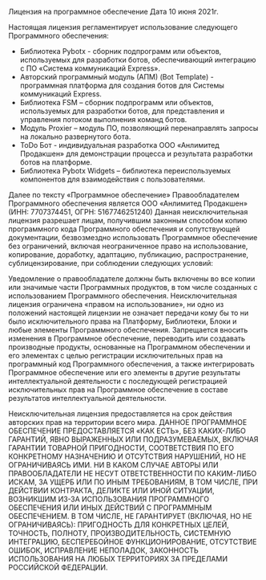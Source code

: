 Лицензия на программное обеспечение
Дата 10 июня 2021г.

Настоящая лицензия регламентирует использование следующего Программного
обеспечения:
* Библиотека Pybotx - сборник подпрограмм или объектов, используемых для
  разработки ботов, обеспечивающий интеграцию с ПО «Система коммуникаций
  Express».
* Авторский программный модуль (АПМ) (Bot Template) - программная платформа для
  создания ботов для Системы коммуникаций Express.
* Библиотека FSM – сборник подпрограмм или объектов, используемых для
  разработки ботов, для представления и управления потоком выполнения команд
  ботов.
* Модуль Proxier – модуль ПО, позволяющий перенаправлять запросы на локально
  развернутого бота.
* ToDo Бот - индивидуальная разработка ООО «Анлимитед Продакшен» для
  демонстрации процесса и результата разработки ботов на платформе.
* Библиотека Pybotx Widgets – библиотека переиспользуемых компонентов для
  взаимодействия с пользователями.

Далее по тексту «Программное обеспечение» Правообладателем Программного
обеспечения является ООО «Анлимитед Продакшен» (ИНН: 7707374451, ОГРН:
5167746251240) Данная неисключительная лицензия разрешает лицам, получившим
законным способом копию программного кода Программного обеспечения и
сопутствующей документации, безвозмездно использовать Программное обеспечение
без ограничений, включая неограниченное право на использование, копирование,
доработку, адаптацию, публикацию, распространение, сублицензирование, при
соблюдении следующих условий:

Уведомление о правообладателе должны быть включены во все копии или значимые
части Программных продуктов, в том числе созданных с использованием
Программного обеспечения. Неисключительная лицензия ограничена «правом на
использование», ни одно из положений настоящей лицензии не означает передачи
кому бы то ни было исключительного права на Платформу, Библиотеки, Блоки и
любые элементы Программного обеспечения. Запрещается вносить изменения в
Программное обеспечение, переводить или создавать производные продукты,
основанные на Программном обеспечении и его элементах с целью регистрации
исключительных прав на программный код Программного обеспечения, а также
интегрировать Программное обеспечение или его элементы в другие результаты
интеллектуальной деятельности с последующей регистрацией исключительных прав на
Программное обеспечение в составе результатов интеллектуальной деятельности.

Неисключительная лицензия предоставляется на срок действия авторских прав на
территории всего мира. ДАННОЕ ПРОГРАММНОЕ ОБЕСПЕЧЕНИЕ ПРЕДОСТАВЛЯЕТСЯ «КАК
ЕСТЬ», БЕЗ КАКИХ-ЛИБО ГАРАНТИЙ, ЯВНО ВЫРАЖЕННЫХ ИЛИ ПОДРАЗУМЕВАЕМЫХ, ВКЛЮЧАЯ
ГАРАНТИИ ТОВАРНОЙ ПРИГОДНОСТИ, СООТВЕТСТВИЯ ПО ЕГО КОНКРЕТНОМУ НАЗНАЧЕНИЮ И
ОТСУТСТВИЯ НАРУШЕНИЙ, НО НЕ ОГРАНИЧИВАЯСЬ ИМИ. НИ В КАКОМ СЛУЧАЕ АВТОРЫ ИЛИ
ПРАВООБЛАДАТЕЛИ НЕ НЕСУТ ОТВЕТСТВЕННОСТИ ПО КАКИМ-ЛИБО ИСКАМ, ЗА УЩЕРБ ИЛИ ПО
ИНЫМ ТРЕБОВАНИЯМ, В ТОМ ЧИСЛЕ, ПРИ ДЕЙСТВИИ КОНТРАКТА, ДЕЛИКТЕ ИЛИ ИНОЙ
СИТУАЦИИ, ВОЗНИКШИМ ИЗ-ЗА ИСПОЛЬЗОВАНИЯ ПРОГРАММНОГО ОБЕСПЕЧЕНИЯ ИЛИ ИНЫХ
ДЕЙСТВИЙ С ПРОГРАММНЫМ ОБЕСПЕЧЕНИЕМ. В ТОМ ЧИСЛЕ, НЕ ГАРАНТИРУЕТ (ВКЛЮЧАЯ, НО
НЕ ОГРАНИЧИВАЯСЬ): ПРИГОДНОСТЬ ДЛЯ КОНКРЕТНЫХ ЦЕЛЕЙ, ТОЧНОСТЬ, ПОЛНОТУ,
ПРОИЗВОДИТЕЛЬНОСТЬ, СИСТЕМНУЮ ИНТЕГРАЦИЮ, БЕСПЕРЕБОЙНОЕ ФУНКЦИОНИРОВАНИЕ,
ОТСУТСТВИЕ ОШИБОК, ИСПРАВЛЕНИЕ НЕПОЛАДОК, ЗАКОННОСТЬ ИСПОЛЬЗОВАНИЯ НА ЛЮБЫХ
ТЕРРИТОРИЯХ ЗА ПРЕДЕЛАМИ РОССИЙСКОЙ ФЕДЕРАЦИИ.
